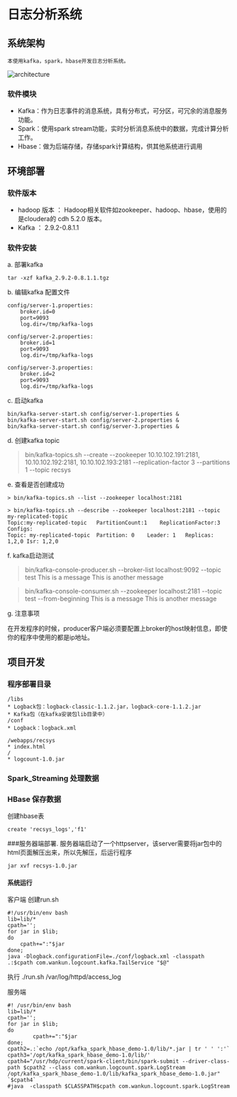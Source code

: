 # 日志分析系统

## 系统架构

    本使用kafka，spark，hbase开发日志分析系统。
	
![architecture](/docs/images/architecture.png "architecture")

### 软件模块

 * Kafka：作为日志事件的消息系统，具有分布式，可分区，可冗余的消息服务功能。
 * Spark：使用spark stream功能，实时分析消息系统中的数据，完成计算分析工作。
 * Hbase：做为后端存储，存储spark计算结构，供其他系统进行调用
 
## 环境部署

### 软件版本
	
 * hadoop 版本 ： Hadoop相关软件如zookeeper、hadoop、hbase，使用的是cloudera的 cdh 5.2.0 版本。
 * Kafka ： 2.9.2-0.8.1.1
	
### 软件安装

a. 部署kafka
	
	tar -xzf kafka_2.9.2-0.8.1.1.tgz

b. 编辑kafka 配置文件
    
	config/server-1.properties:
	    broker.id=0
	    port=9093
	    log.dir=/tmp/kafka-logs
	
	config/server-2.properties:
	    broker.id=1
	    port=9093
	    log.dir=/tmp/kafka-logs
	
	config/server-3.properties:
	    broker.id=2
	    port=9093
	    log.dir=/tmp/kafka-logs

c. 启动kafka

	bin/kafka-server-start.sh config/server-1.properties &
	bin/kafka-server-start.sh config/server-2.properties &
	bin/kafka-server-start.sh config/server-3.properties &

d. 创建kafka topic
	
> bin/kafka-topics.sh --create --zookeeper 10.10.102.191:2181, 10.10.102.192:2181, 10.10.102.193:2181 --replication-factor 3 --partitions 1 --topic recsys

e. 查看是否创建成功

    > bin/kafka-topics.sh --list --zookeeper localhost:2181

    > bin/kafka-topics.sh --describe --zookeeper localhost:2181 --topic my-replicated-topic
    Topic:my-replicated-topic	PartitionCount:1	ReplicationFactor:3	Configs:
	Topic: my-replicated-topic	Partition: 0	Leader: 1	Replicas: 1,2,0	Isr: 1,2,0



f. kafka启动测试

> bin/kafka-console-producer.sh --broker-list localhost:9092 --topic test 
This is a message
This is another message

> bin/kafka-console-consumer.sh --zookeeper localhost:2181 --topic test --from-beginning
This is a message
This is another message

g. 注意事项
	
在开发程序的时候，producer客户端必须要配置上broker的host映射信息，即使你的程序中使用的都是ip地址。

## 项目开发

### 程序部署目录

	/libs
	* Logback包：logback-classic-1.1.2.jar，logback-core-1.1.2.jar
	* Kafka包（在kafka安装包lib目录中）
	/conf
	* Logback：logback.xml
	
	/webapps/recsys
	* index.html
	/
	* logcount-1.0.jar
	
### Spark_Streaming 处理数据
### HBase 保存数据

创建hbase表
	
	create 'recsys_logs','f1'
	
###服务器端部署.
服务器端启动了一个httpserver，该server需要将jar包中的html页面解压出来，所以先解压，后运行程序
	
	jar xvf recsys-1.0.jar

#### 系统运行

客户端
创建run.sh

    #!/usr/bin/env bash
    lib=lib/*
    cpath='';
    for jar in $lib;
    do
        cpath+=":"$jar
    done;
    java -Dlogback.configurationFile=./conf/logback.xml -classpath .:$cpath com.wankun.logcount.kafka.TailService "$@"

执行
./run.sh /var/log/httpd/access_log

服务端

    #! /usr/bin/env bash
    lib=lib/*
    cpath='';
    for jar in $lib;
    do
            cpath+=":"$jar
    done;
    cpath2=.:`echo /opt/kafka_spark_hbase_demo-1.0/lib/*.jar | tr ' ' ':'`
    cpath3='/opt/kafka_spark_hbase_demo-1.0/lib/'
    cpath4="/usr/hdp/current/spark-client/bin/spark-submit --driver-class-path $cpath2 --class com.wankun.logcount.spark.LogStream /opt/kafka_spark_hbase_demo-1.0/lib/kafka_spark_hbase_demo-1.0.jar"
    `$cpath4`
    #java  -classpath $CLASSPATH$cpath com.wankun.logcount.spark.LogStream
    
